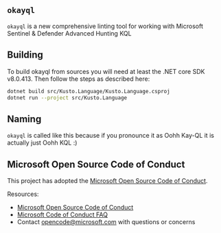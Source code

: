 ## ```okayql```

```okayql``` is a new comprehensive linting tool for working with Microsoft Sentinel & Defender Advanced Hunting KQL

## Building

To build okayql from sources you will need at least the .NET core SDK v8.0.413. Then follow the steps as described here:

```bash
dotnet build src/Kusto.Language/Kusto.Language.csproj
dotnet run --project src/Kusto.Language
```

## Naming

```okayql``` is called like this because if you pronounce it as Oohh Kay-QL it is actually just Oohh KQL :)

## Microsoft Open Source Code of Conduct

This project has adopted the [Microsoft Open Source Code of Conduct](https://opensource.microsoft.com/codeofconduct/).

Resources:

* [Microsoft Open Source Code of Conduct](https://opensource.microsoft.com/codeofconduct/)
* [Microsoft Code of Conduct FAQ](https://opensource.microsoft.com/codeofconduct/faq/)
* Contact [opencode@microsoft.com](mailto:opencode@microsoft.com) with questions or concerns




